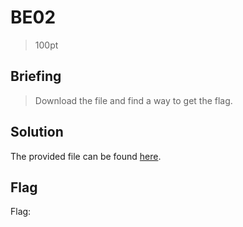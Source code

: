 # BE02
> 100pt

## Briefing
> Download the file and find a way to get the flag.

## Solution
The provided file can be found [here](be02.zip).

## Flag
Flag: ` `
